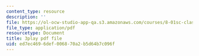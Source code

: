 ```yaml
---
content_type: resource
description: ''
file: https://ol-ocw-studio-app-qa.s3.amazonaws.com/courses/8-01sc-classical-mechanics-fall-2016/ed7ec4696def006870a2b5d64b7c096f_7Mv5hT1nugQ.pdf
file_type: application/pdf
resourcetype: Document
title: 3play pdf file
uid: ed7ec469-6def-0068-70a2-b5d64b7c096f
---
```

